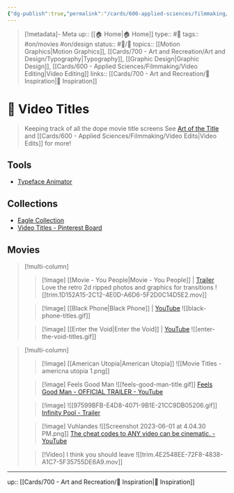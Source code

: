 ```yaml
---
{"dg-publish":true,"permalink":"/cards/600-applied-sciences/filmmaking/video-titles/"}
---
```


> [!metadata]- Meta
> up:: [[🏠 Home\|🏠 Home]]
> type::  #📝 
> tags::  #on/movies #on/design 
> status:: #📝/🌱 
> topics:: [[Motion Graphics\|Motion Graphics]], [[Cards/700 - Art and Recreation/Art and Design/Typography\|Typography]], [[Graphic Design\|Graphic Design]], [[Cards/600 - Applied Sciences/Filmmaking/Video Editing\|Video Editing]]
> links:: [[Cards/700 - Art and Recreation/🎨 Inspiration\|🎨 Inspiration]]


# 🎥 Video Titles
> Keeping track of all the dope movie title screens 
> See [Art of the Title](https://www.artofthetitle.com/) and [[Cards/600 - Applied Sciences/Filmmaking/Video Edits\|Video Edits]] for more!

## Tools
- [Typeface Animator](https://www.typefaceanimator.com/)
## Collections
- [Eagle Collection](eagle://smart-folder/KWDKGCU93KHO4)
- [Video Titles - Pinterest Board](https://pin.it/7qOugY3)
## Movies

> [!multi-column]
> > [!image] [[Movie - You People\|Movie - You People]] |  [Trailer](https://youtu.be/pCMHc-IFAB0)
> > Love the retro 2d ripped photos and graphics for transitions
> > ![[trim.1D152A15-2C12-4E0D-A6D6-5F2D0C14D5E2.mov]]
> 
> > [!image] [[Black Phone\|Black Phone]] |  [YouTube](https://youtu.be/K64pgOhvd0E)
> > ![[black-phone-titles.gif]]
>  
> > [!image] [[Enter the Void\|Enter the Void]] | [YouTube](https://www.youtube.com/watch?v=U-TeW3ezLKc)
> > ![[enter-the-void-titles.gif]]

> [!multi-column]
> > [!image] [[American Utopia\|American Utopia]]
> > ![[Movie Titles - americna utopia 1.png]]
> 
> > [!image] Feels Good Man
> > ![[feels-good-man-title.gif]]
> > [Feels Good Man - OFFICIAL TRAILER - YouTube](https://www.youtube.com/watch?v=97akfYZv28I)
>
> > [!image]
> > ![[97599BFB-E4D8-4071-9B1E-21CC9DB05206.gif]]
> > [Infinity Pool - Trailer](https://youtu.be/PVnIMvVEkrA)
>
>> [!image] Vuhlandes
> > ![[Screenshot 2023-06-01 at 4.04.30 PM.png]]
> > [The cheat codes to ANY video can be cinematic. - YouTube](https://www.youtube.com/watch?v=tszx4NTH1kA)
>
> > [!Video] I think you should leave
> > ![[trim.4E2548EE-72F8-4838-A1C7-5F35755DE6A9.mov]]

---

up:: [[Cards/700 - Art and Recreation/🎨 Inspiration\|🎨 Inspiration]]
